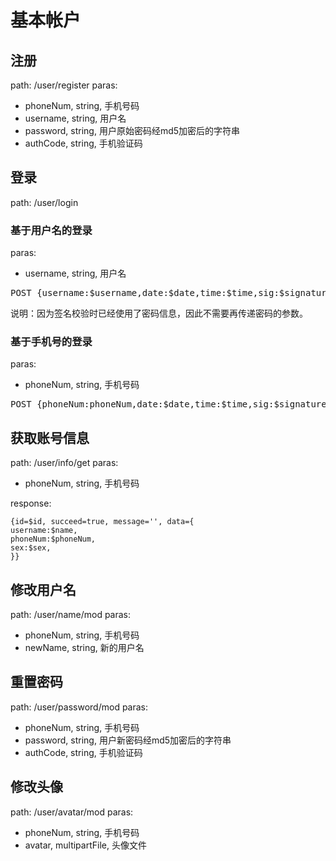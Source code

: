 # 基本帐户
## 注册
path: /user/register
paras:

* phoneNum, string, 手机号码
* username, string, 用户名
* password, string, 用户原始密码经md5加密后的字符串
* authCode, string, 手机验证码

## 登录
path: /user/login
### 基于用户名的登录
paras:

* username, string, 用户名

<pre>POST {username:$username,date:$date,time:$time,sig:$signature}</pre>
说明：因为签名校验时已经使用了密码信息，因此不需要再传递密码的参数。
### 基于手机号的登录
paras:

* phoneNum, string, 手机号码

<pre>POST {phoneNum:phoneNum,date:$date,time:$time,sig:$signature}</pre>
## 获取账号信息
path: /user/info/get
paras:

* phoneNum, string, 手机号码

response:

```
{id=$id, succeed=true, message='', data={
username:$name,
phoneNum:$phoneNum,
sex:$sex,
}}
```
## 修改用户名
path: /user/name/mod
paras:

* phoneNum, string, 手机号码
* newName, string, 新的用户名

## 重置密码
path: /user/password/mod
paras:

* phoneNum, string, 手机号码
* password, string, 用户新密码经md5加密后的字符串
* authCode, string, 手机验证码

## 修改头像
path: /user/avatar/mod
paras:

* phoneNum, string, 手机号码
* avatar, multipartFile, 头像文件

